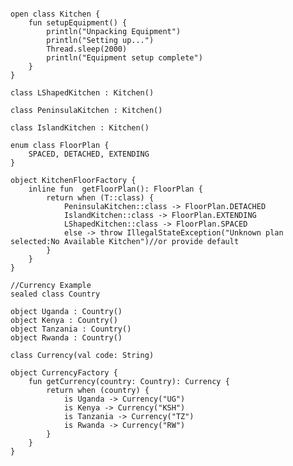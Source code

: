 <pre>
<code>
open class Kitchen {
    fun setupEquipment() {
        println("Unpacking Equipment")
        println("Setting up...")
        Thread.sleep(2000)
        println("Equipment setup complete")
    }
}

class LShapedKitchen : Kitchen()

class PeninsulaKitchen : Kitchen()

class IslandKitchen : Kitchen()

enum class FloorPlan {
    SPACED, DETACHED, EXTENDING
}

object KitchenFloorFactory {
    inline fun <reified T> getFloorPlan(): FloorPlan {
        return when (T::class) {
            PeninsulaKitchen::class -> FloorPlan.DETACHED
            IslandKitchen::class -> FloorPlan.EXTENDING
            LShapedKitchen::class -> FloorPlan.SPACED
            else -> throw IllegalStateException("Unknown plan selected:No Available Kitchen")//or provide default
        }
    }
}

//Currency Example
sealed class Country

object Uganda : Country()
object Kenya : Country()
object Tanzania : Country()
object Rwanda : Country()

class Currency(val code: String)

object CurrencyFactory {
    fun getCurrency(country: Country): Currency {
        return when (country) {
            is Uganda -> Currency("UG")
            is Kenya -> Currency("KSH")
            is Tanzania -> Currency("TZ")
            is Rwanda -> Currency("RW")
        }
    }
}


</code>
</pre>